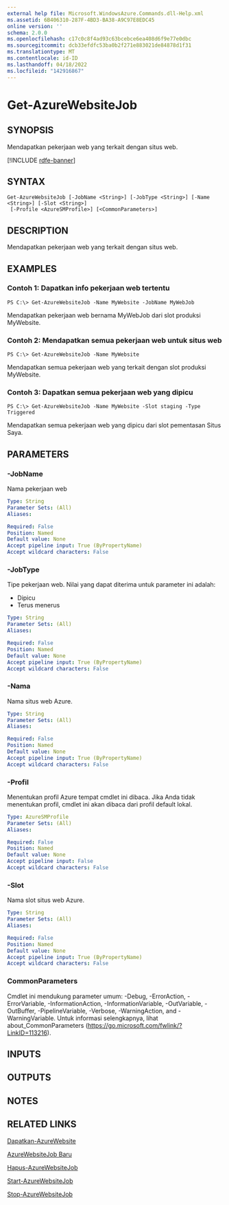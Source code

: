 ```yaml
---
external help file: Microsoft.WindowsAzure.Commands.dll-Help.xml
ms.assetid: 6B406310-287F-4BD3-BA38-A9C97E8EDC45
online version: ''
schema: 2.0.0
ms.openlocfilehash: c17c0c8f4ad93c63bcebce6ea408d6f9e77e0dbc
ms.sourcegitcommit: dcb33efdfc53ba0b2f271e883021de84878d1f31
ms.translationtype: MT
ms.contentlocale: id-ID
ms.lasthandoff: 04/18/2022
ms.locfileid: "142916867"
---
```

# Get-AzureWebsiteJob

## SYNOPSIS
Mendapatkan pekerjaan web yang terkait dengan situs web.

[!INCLUDE [rdfe-banner](../../includes/rdfe-banner.md)]

## SYNTAX

```
Get-AzureWebsiteJob [-JobName <String>] [-JobType <String>] [-Name <String>] [-Slot <String>]
 [-Profile <AzureSMProfile>] [<CommonParameters>]
```

## DESCRIPTION
Mendapatkan pekerjaan web yang terkait dengan situs web.

## EXAMPLES

### Contoh 1: Dapatkan info pekerjaan web tertentu
```
PS C:\> Get-AzureWebsiteJob -Name MyWebsite -JobName MyWebJob
```

Mendapatkan pekerjaan web bernama MyWebJob dari slot produksi MyWebsite.

### Contoh 2: Mendapatkan semua pekerjaan web untuk situs web
```
PS C:\> Get-AzureWebsiteJob -Name MyWebsite
```

Mendapatkan semua pekerjaan web yang terkait dengan slot produksi MyWebsite.

### Contoh 3: Dapatkan semua pekerjaan web yang dipicu
```
PS C:\> Get-AzureWebsiteJob -Name MyWebsite -Slot staging -Type Triggered
```

Mendapatkan semua pekerjaan web yang dipicu dari slot pementasan Situs Saya.

## PARAMETERS

### -JobName
Nama pekerjaan web

```yaml
Type: String
Parameter Sets: (All)
Aliases: 

Required: False
Position: Named
Default value: None
Accept pipeline input: True (ByPropertyName)
Accept wildcard characters: False
```

### -JobType
Tipe pekerjaan web.
Nilai yang dapat diterima untuk parameter ini adalah:

- Dipicu
- Terus menerus

```yaml
Type: String
Parameter Sets: (All)
Aliases: 

Required: False
Position: Named
Default value: None
Accept pipeline input: True (ByPropertyName)
Accept wildcard characters: False
```

### -Nama
Nama situs web Azure.

```yaml
Type: String
Parameter Sets: (All)
Aliases: 

Required: False
Position: Named
Default value: None
Accept pipeline input: True (ByPropertyName)
Accept wildcard characters: False
```

### -Profil
Menentukan profil Azure tempat cmdlet ini dibaca.
Jika Anda tidak menentukan profil, cmdlet ini akan dibaca dari profil default lokal.

```yaml
Type: AzureSMProfile
Parameter Sets: (All)
Aliases: 

Required: False
Position: Named
Default value: None
Accept pipeline input: False
Accept wildcard characters: False
```

### -Slot
Nama slot situs web Azure.

```yaml
Type: String
Parameter Sets: (All)
Aliases: 

Required: False
Position: Named
Default value: None
Accept pipeline input: True (ByPropertyName)
Accept wildcard characters: False
```

### CommonParameters
Cmdlet ini mendukung parameter umum: -Debug, -ErrorAction, -ErrorVariable, -InformationAction, -InformationVariable, -OutVariable, -OutBuffer, -PipelineVariable, -Verbose, -WarningAction, and -WarningVariable. Untuk informasi selengkapnya, lihat about_CommonParameters (https://go.microsoft.com/fwlink/?LinkID=113216).

## INPUTS

## OUTPUTS

## NOTES

## RELATED LINKS

[Dapatkan-AzureWebsite](./Get-AzureWebsite.md)

[AzureWebsiteJob Baru](./New-AzureWebsiteJob.md)

[Hapus-AzureWebsiteJob](./Remove-AzureWebsiteJob.md)

[Start-AzureWebsiteJob](./Start-AzureWebsiteJob.md)

[Stop-AzureWebsiteJob](./Stop-AzureWebsiteJob.md)


